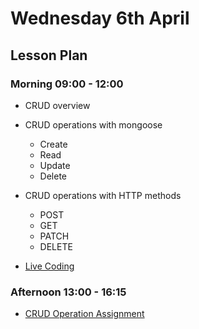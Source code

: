 # Wednesday 6th April

## Lesson Plan

### Morning 09:00 - 12:00

+ CRUD overview
+ CRUD operations with mongoose
  + Create
  + Read
  + Update
  + Delete
+ CRUD operations with HTTP methods
  + POST
  + GET
  + PATCH
  + DELETE


+ [Live Coding](https://github.com/GillesDCI/http-verbs-routing-database-e07)

### Afternoon 13:00 - 16:15

+ [CRUD Operation Assignment](https://github.com/GillesDCI/db-crud-operations-assignment)
